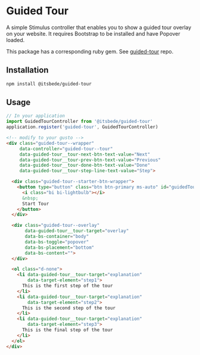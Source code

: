 # Guided Tour

A simple Stimulus controller that enables you to show a guided tour overlay on your website. It requires Bootstrap to be installed and have Popover loaded.

This package has a corresponding ruby gem. See [guided-tour](https://github.com/its-bede/guided_tour) repo.

## Installation

```bash
npm install @itsbede/guided-tour
```

## Usage

```javascript
// In your application
import GuidedTourController from '@itsbede/guided-tour'
application.register('guided-tour', GuidedTourController)
```

```html
<!-- modify to your gusto -->
<div class="guided-tour--wrapper"
     data-controller="guided-tour--tour"
     data-guided-tour__tour-next-btn-text-value="Next"
     data-guided-tour__tour-prev-btn-text-value="Previous"
     data-guided-tour__tour-done-btn-text-value="Done"
     data-guided-tour__tour-step-line-text-value="Step">

  <div class="guided-tour--starter-btn-wrapper">
    <button type="button" class="btn btn-primary ms-auto" id="guidedTourStarterBtn">
      <i class="bi bi-lightbulb"></i>
      &nbsp;
      Start Tour
    </button>
  </div>

  <div class="guided-tour--overlay"
       data-guided-tour__tour-target="overlay"
       data-bs-container="body"
       data-bs-toggle="popover"
       data-bs-placement="bottom"
       data-bs-content="">
  </div>

  <ol class="d-none">
    <li data-guided-tour__tour-target="explanation"
        data-target-element="step1">
      This is the first step of the tour
    </li>
    <li data-guided-tour__tour-target="explanation"
        data-target-element="step2">
      This is the second step of the tour
    </li>
    <li data-guided-tour__tour-target="explanation"
        data-target-element="step3">
      This is the final step of the tour
    </li>
  </ol>
</div>
```